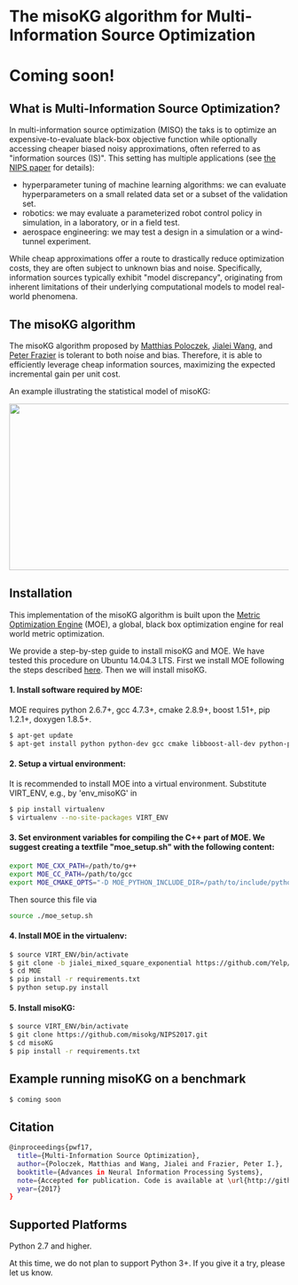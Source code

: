 # The misoKG algorithm for Multi-Information Source Optimization

# Coming soon!

## What is Multi-Information Source Optimization?
In multi-information source optimization (MISO) the taks is to optimize an expensive-to-evaluate black-box objective function while optionally accessing cheaper biased noisy approximations, often referred to as "information sources (IS)".
This setting has multiple applications (see [the NIPS paper][3] for details):
* hyperparameter tuning of machine learning algorithms: we can evaluate hyperparameters on a small related data set
or a subset of the validation set.
* robotics: we may evaluate a parameterized robot control policy in simulation, in a laboratory, or in a field test.
* aerospace engineering: we may test a design in a simulation or a wind-tunnel experiment.

While cheap approximations offer a route to drastically reduce optimization costs, they are often subject to unknown bias and noise. Specifically, information sources typically exhibit "model discrepancy", originating from inherent limitations of their underlying computational models to model real-world phenomena.

## The misoKG algorithm
The misoKG algorithm proposed by [Matthias Poloczek][4], [Jialei Wang][6], and [Peter Frazier][5] is tolerant to both noise and bias. Therefore, it is able to efficiently leverage cheap information sources, maximizing the expected incremental gain per unit cost.

An example illustrating the statistical model of misoKG:
<center><img src="https://github.com/misoKG/NIPS2017/example/stat-model.gif" height="300" width="600"></center>


## Installation
This implementation of the misoKG algorithm is built upon the [Metric Optimization Engine][1] (MOE), a global, black box optimization engine for real world metric optimization.

We provide a step-by-step guide to install misoKG and MOE. We have tested this procedure on Ubuntu 14.04.3 LTS.
First we install MOE following the steps described [here][2].
Then we will install misoKG.

#### 1. Install software required by MOE: 
MOE requires python 2.6.7+, gcc 4.7.3+, cmake 2.8.9+, boost 1.51+, pip 1.2.1+, doxygen 1.8.5+.

```bash
$ apt-get update
$ apt-get install python python-dev gcc cmake libboost-all-dev python-pip doxygen libblas-dev liblapack-dev gfortran git python-numpy python-scipy
```

#### 2. Setup a virtual environment:
It is recommended to install MOE into a virtual environment. Substitute VIRT_ENV, e.g., by 'env_misoKG' in

```bash
$ pip install virtualenv
$ virtualenv --no-site-packages VIRT_ENV
```

#### 3. Set environment variables for compiling the C++ part of MOE. We suggest creating a textfile "moe_setup.sh" with the following content:
```bash
export MOE_CXX_PATH=/path/to/g++
export MOE_CC_PATH=/path/to/gcc
export MOE_CMAKE_OPTS="-D MOE_PYTHON_INCLUDE_DIR=/path/to/include/python2.7 -D MOE_PYTHON_LIBRARY=/path/to/libpython2.7.so"
```
Then source this file via
```bash
source ./moe_setup.sh
```

#### 4. Install MOE in the virtualenv:
```bash
$ source VIRT_ENV/bin/activate
$ git clone -b jialei_mixed_square_exponential https://github.com/Yelp/MOE.git
$ cd MOE
$ pip install -r requirements.txt
$ python setup.py install
```

#### 5. Install misoKG:
```bash
$ source VIRT_ENV/bin/activate
$ git clone https://github.com/misokg/NIPS2017.git
$ cd misoKG
$ pip install -r requirements.txt
```

## Example running misoKG on a benchmark
```bash
$ coming soon
```

## Citation
```bash
@inproceedings{pwf17,
  title={Multi-Information Source Optimization},
  author={Poloczek, Matthias and Wang, Jialei and Frazier, Peter I.},
  booktitle={Advances in Neural Information Processing Systems},
  note={Accepted for publication. Code is available at \url{http://github.com/misokg}},
  year={2017}
}
```

## Supported Platforms
Python 2.7 and higher. 

At this time, we do not plan to support Python 3+. If you give it a try, please let us know.

[1]: https://github.com/Yelp/MOE
[2]: http://yelp.github.io/MOE/install.html#install-from-source
[3]: https://papers.nips.cc/paper/7016-multi-information-source-optimization
[4]: http://www.sie.arizona.edu/poloczek
[5]: http://people.orie.cornell.edu/pfrazier/
[6]: http://www.linkedin.com/in/jialeiwang/
